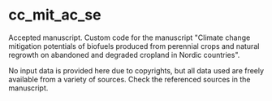 # cc_mit_ac_se
Accepted manuscript. Custom code for the manuscript "Climate change mitigation potentials of biofuels produced from perennial crops and natural regrowth on abandoned and degraded cropland in Nordic countries".

No input data is provided here due to copyrights, but all data used are freely available from a variety of sources. Check the referenced sources in the manuscript.
